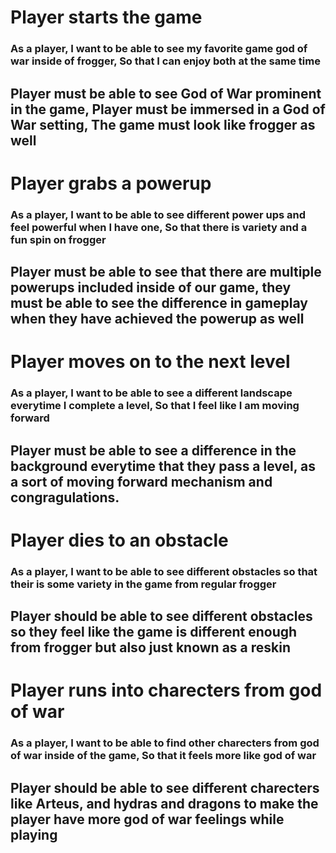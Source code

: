 # Player starts the game

### As a player, I want to be able to see my favorite game god of war inside of frogger, So that I can enjoy both at the same time

## Player must be able to see God of War prominent in the game, Player must be immersed in a God of War setting, The game must look like frogger as well

# Player grabs a powerup

### As a player, I want to be able to see different power ups and feel powerful when I have one, So that there is variety and a fun spin on frogger

## Player must be able to see that there are multiple powerups included inside of our game, they must be able to see the difference in gameplay when they have achieved the powerup as well

# Player moves on to the next level

### As a player, I want to be able to see a different landscape everytime I complete a level, So that I feel like I am moving forward

## Player must be able to see a difference in the background everytime that they pass a level, as a sort of moving forward mechanism and congragulations.

# Player dies to an obstacle

### As a player, I want to be able to see different obstacles so that their is some variety in the game from regular frogger

## Player should be able to see different obstacles so they feel like the game is different enough from frogger but also just known as a reskin

# Player runs into charecters from god of war

### As a player, I want to be able to find other charecters from god of war inside of the game, So that it feels more like god of war

## Player should be able to see different charecters like Arteus, and hydras and dragons to make the player have more god of war feelings while playing
